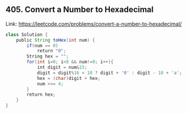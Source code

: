 ## 405. Convert a Number to Hexadecimal
Link: https://leetcode.com/problems/convert-a-number-to-hexadecimal/

```java
class Solution {
    public String toHex(int num) {
        if(num == 0)
            return "0";
        String hex = "";
        for(int i=0; i<8 && num!=0; i++){
            int digit = num&15;
            digit = digit%16 < 10 ? digit + '0' : digit - 10 + 'a';
            hex = (char)digit + hex;
            num >>= 4;
        }
        return hex;
    }
}
```
